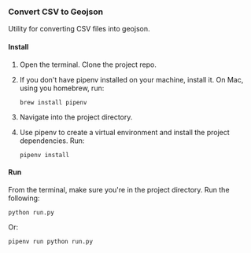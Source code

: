 ### Convert CSV to Geojson

Utility for converting CSV files into geojson.

#### Install

1. Open the terminal. Clone the project repo.

2. If you don't have pipenv installed on your machine, install it. On Mac, using you homebrew, run:

    `brew install pipenv`

3. Navigate into the project directory.
     
4. Use pipenv to create a virtual environment and install the project 
dependencies. Run:

    `pipenv install`

#### Run

From the terminal, make sure you're in the project directory. Run the following:

```python run.py```

Or:

```pipenv run python run.py```
